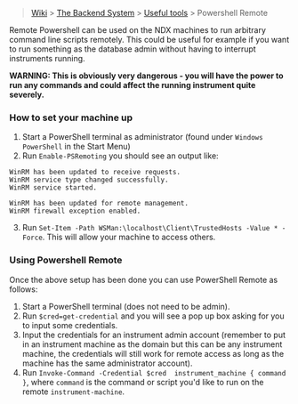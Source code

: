 > [Wiki](Home) > [The Backend System](The-Backend-System) > [Useful tools](Useful-tools) > Powershell Remote

Remote Powershell can be used on the NDX machines to run arbitrary command line scripts remotely. This could be useful for example if you want to run something as the database admin without having to interrupt instruments running.

**WARNING: This is obviously very dangerous - you will have the power to run any commands and could affect the running instrument quite severely.**

### How to set your machine up

1. Start a PowerShell terminal as administrator (found under `Windows PowerShell` in the Start Menu)
2. Run `Enable-PSRemoting` you should see an output like:
```
WinRM has been updated to receive requests.
WinRM service type changed successfully.
WinRM service started.

WinRM has been updated for remote management.
WinRM firewall exception enabled.
```
3. Run `Set-Item -Path WSMan:\localhost\Client\TrustedHosts -Value * -Force`.  This will allow your machine to access others.

### Using Powershell Remote

Once the above setup has been done you can use PowerShell Remote as follows:
1. Start a PowerShell terminal (does not need to be admin).
2. Run `$cred=get-credential` and you will see a pop up box asking for you to input some credentials.
3. Input the credentials for an instrument admin account (remember to put in an instrument machine as the domain but this can be any instrument machine, the credentials will still work for remote access as long as the machine has the same administrator account).
4. Run `Invoke-Command -Credential $cred  instrument_machine { command }`, where `command` is the command or script you'd like to run on the remote `instrument-machine`.

